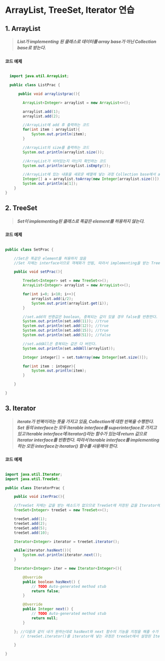 # ArrayList, TreeSet, Iterator 연습

## 1. ArrayList
> ##### List가 implementing 된 클래스로 데이터를 array base가 아닌 Collection base로 받는다.

#### 코드 예제

```java

  import java.util.ArrayList;

  public class ListPrac {

	  public void arraylistprac(){

		ArrayList<Integer> arraylist = new ArrayList<>();

		arraylist.add(1);
		arraylist.add(2);

		//ArrayList에 add 후 출력하는 코드
		for(int item : arraylist){
			System.out.println(item);
		}

		//ArrayList의 size를 출력하는 코드
		System.out.println(arraylist.size());

		//ArrayList가 비어있는지 아닌지 확인하는 코드
		System.out.println(arraylist.isEmpty());

		//ArrayList에 있는 내용을 새로운 배열에 넣는 과정 Collection base에서 array base로 바꿔줌
		Integer[] a = arraylist.toArray(new Integer[arraylist.size()]);
		System.out.println(a[1]);
	}
}
```

## 2. TreeSet
> ##### Set이 implementing된 클래스로 똑같은 element를 허용하지 않는다.

#### 코드 예제

```java

public class SetPrac {

	//Set은 똑같은 element를 허용하지 않음
	//Set 자체는 interface이므로 객체화가 안됨, 따라서 implementing을 받는 TreeSet을 사용하는게 좋다.

	public void setPrac(){

		TreeSet<Integer> set = new TreeSet<>();
		ArrayList<Integer> arraylist = new ArrayList<>();

		for(int i=0; i<10; i++){
			arraylist.add(i/2);
			System.out.print(arraylist.get(i));
		}

		//set.add의 반환값은 boolean, 중복되는 값이 있을 경우 false를 반환한다.
		System.out.println(set.add(11)); //true
		System.out.println(set.add(12)); //true
		System.out.println(set.add(15)); //true
		System.out.println(set.add(51)); //false

		//set.addAll은 중복되는 값은 다 버린다.
		System.out.println(set.addAll(arraylist));

		Integer integer[] = set.toArray(new Integer[set.size()]);

		for(int item : integer){
			System.out.println(item);
		}

	}

}
```

## 3. Iterator
> ##### iterate가 반복이라는 뜻을 가지고 있음, Collection에 대한 반복을 수행한다. Set 등의 interface는 모두 Iterable interface를 superinterface로 가지고 있고 Iterable interface에 iterator()라는 함수가 있는데 return 값으로 Iterator interface를 반환한다. 따라서 Iterable interface를 implementing 하는 모든 interface는 iterator() 함수를 사용해야 한다.

#### 코드 예제

```java

import java.util.Iterator;
import java.util.TreeSet;

public class IteratorPrac {

	public void iterPrac(){

	//TreeSet 자체는 값을 받는 메소드가 없으므로 TreeSet에 저장된 값을 Iterator에 넘겨준다.
	TreeSet<Integer> treeSet = new TreeSet<>();

	treeSet.add(1);
	treeSet.add(2);
	treeSet.add(5);
	treeSet.add(10);

	Iterator<Integer> iterator = treeSet.iterator();

	while(iterator.hasNext()){
		System.out.println(iterator.next());
	}

	Iterator<Integer> iter = new Iterator<Integer>(){

		@Override
		public boolean hasNext() {
			// TODO Auto-generated method stub
			return false;
		}

		@Override
		public Integer next() {
			// TODO Auto-generated method stub
			return null;
		}

	}; //다음과 같이 내가 원하는대로 hasNext와 next 함수의 기능을 지정을 해줄 수가 있다. treeSet의 iterator는 이미 기능이 저장되어 있음
	   // treeSet.iterator()를 iterator에 넣는 과정은 treeSet에서 설정된 Iterator의 기능을 iterator에 넣어준다고 생각할 수 있음

	}

}
```
